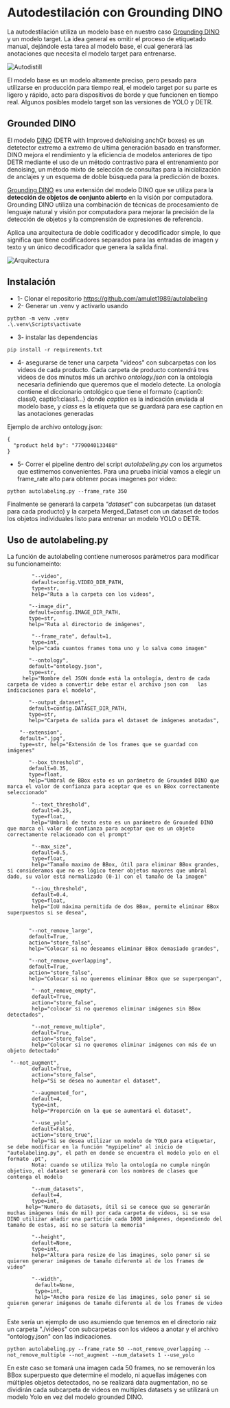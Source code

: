 # Autodestilación con Grounding DINO
La autodestilación utiliza un modelo base en nuestro caso [Grounding DINO](https://arxiv.org/pdf/2303.05499.pdf) y un modelo target. La idea general es omitir el proceso de etiquetado manual, dejándole esta tarea al modelo base, el cual generará las anotaciones que necesita el modelo target para entrenarse. 

![Autodistill](https://i.imgur.com/qqmdE2B.jpg)

El modelo base es un modelo altamente preciso, pero pesado para utilizarse en producción para tiempo real, el modelo target por su parte es ligero y rápido, acto para dispositivos de borde y que funcionen en tiempo real. Algunos posibles modelo target son las versiones de YOLO y DETR. 

## Grounded DINO
El modelo [DINO](https://arxiv.org/pdf/2203.03605.pdf) (DETR with Improved deNoising anchOr boxes) es un detetector extremo a extremo de ultima generación basado en transformer. DINO mejora el rendimiento y la eficiencia de modelos anteriores de tipo DETR mediante el uso de un método contrastivo para el entrenamiento por denoising, un método mixto de selección de consultas para la inicialización de anclajes y un esquema de doble búsqueda para la predicción de boxes.

[Grounding DINO](https://arxiv.org/pdf/2303.05499.pdf) es una extensión del modelo DINO que se utiliza para la **detección de objetos de conjunto abierto** en la visión por computadora. Grounding DINO utiliza una combinación de técnicas de procesamiento de lenguaje natural y visión por computadora para mejorar la precisión de la detección de objetos y la comprensión de expresiones de referencia.

Aplica una arquitectura de doble codificador y decodificador simple, lo que significa que tiene codificadores separados para las entradas de imagen y texto y un único decodificador que genera la salida final.

![Arquitectura](https://i.imgur.com/REICgNm.png)

## Instalación
- 1- Clonar el repositorio https://github.com/amulet1989/autolabeling
- 2- Generar un .venv y activarlo usando

```
python -m venv .venv
.\.venv\Scripts\activate
```
- 3- instalar las dependencias
```
pip install -r requirements.txt
```
- 4- asegurarse de tener una carpeta "videos" con subcarpetas con los videos de cada producto. Cada carpeta de producto contendrá tres videos de dos minutos más un archivo *ontology.json* con la ontología necesaria definiendo que queremos que el modelo detecte. La onología contiene el diccionario ontológico que tiene el formato {caption0: class0, captio1:class1...} donde *caption* es la indicación enviada al modelo base, y *class* es la etiqueta que se guardará para ese caption en las anotaciones generadas

Ejemplo de archivo ontology.json:
```
{
  "product held by": "7790040133488"
}
```
- 5- Correr el pipeline dentro del script *autolabeling.py* con los argumetos que estimemos convenientes. Para una prueba inicial vamos a elegir un frame_rate alto para obtener pocas imagenes por video:

```
python autolabeling.py --frame_rate 350

```
Finalmente se generará la carpeta *"dataset"* con subcarpetas (un dataset para cada producto) y la carpeta Merged_Dataset con un dataset de todos los objetos individuales listo para entrenar un modelo YOLO o DETR. 

## Uso de autolabeling.py
La función de autolabeling contiene numerosos parámetros para modificar su funcionameinto:
```
        "--video",
        default=config.VIDEO_DIR_PATH,
        type=str,
        help="Ruta a la carpeta con los videos",
 ``` 
 ```  
        "--image_dir",
        default=config.IMAGE_DIR_PATH,
        type=str,
        help="Ruta al directorio de imágenes",
```
```
        "--frame_rate", default=1, 
        type=int, 
       help="cada cuantos frames toma uno y lo salva como imagen"
 ```
 ```  
        "--ontology",
        default="ontology.json",
        type=str,
      help="Nombre del JSON donde está la ontología, dentro de cada carpeta de video a convertir debe estar el archivo json con   las indicaciones para el modelo",
```
 ```   
        "--output_dataset",
        default=config.DATASET_DIR_PATH,
        type=str,
        help="Carpeta de salida para el dataset de imágenes anotadas",
```
```
    "--extension", 
    default=".jpg", 
    type=str, help="Extensión de los frames que se guardad con imágenes"
 ```
 ```   
        "--box_threshold", 
        default=0.35, 
        type=float, 
        help="Umbral de BBox esto es un parámetro de Grounded DINO que marca el valor de confianza para aceptar que es un BBox correctamente seleccionado"
```
```
        "--text_threshold", 
        default=0.25, 
        type=float, 
        help="Umbral de texto esto es un parámetro de Grounded DINO que marca el valor de confianza para aceptar que es un objeto correctamente relacionado con el prompt"
``` 
```       
        "--max_size", 
        default=0.5, 
        type=float, 
        help="Tamaño maximo de BBox, útil para eliminar BBox grandes, si consideramos que no es lógico tener objetos mayores que umbral dado, su valor está normalizado (0-1) con el tamaño de la imagen"
```  
```  
        "--iou_threshold",
        default=0.4,
        type=float,
        help="IoU máxima permitida de dos BBox, permite eliminar BBox superpuestos si se desea",
 ```
 ```   
    
        "--not_remove_large",
        default=True,
        action="store_false",
        help="Colocar si no deseamos eliminar BBox demasiado grandes",
 ```
 ```   
        "--not_remove_overlapping",
        default=True,
        action="store_false",
        help="Colocar si no queremos eliminar BBox que se superpongan",
```
```
        "--not_remove_empty",
        default=True,
        action="store_false",
        help="colocar si no queremos eliminar imágenes sin BBox detectados",
```
```
        "--not_remove_multiple",
        default=True,
        action="store_false",
        help="Colocar si no queremos eliminar imágenes con más de un objeto detectado" 
```
```     
 "--not_augment",
        default=True,
        action="store_false",
        help="Si se desea no aumentar el dataset",
```
```
        "--augmented_for",
        default=4,
        type=int,
        help="Proporción en la que se aumentará el dataset",
```
```
        "--use_yolo",
        default=False,
        action="store_true",
        help="Si se desea utilizar un modelo de YOLO para etiquetar, se debe modificar en la función "mypipeline" al inicio de "autolabeling.py", el path en donde se encuentra el modelo yolo en el formato .pt",
        Nota: cuando se utiliza Yolo la ontología no cumple ningún objetivo, el dataset se generará con los nombres de clases que contenga el modelo 
```
```
        "--num_datasets", 
        default=4, 
        type=int, 
      help="Numero de datasets, útil si se conoce que se generarán muchas imágenes (más de mil) por cada carpeta de videos, si se usa     DINO utilizar añadir una partición cada 1000 imágenes, dependiendo del tamaño de estas, así no se satura la memoria"
```
```
        "--height", 
        default=None, 
        type=int, 
        help="Altura para resize de las imagines, solo poner si se quieren generar imágenes de tamaño diferente al de los frames de video"

        "--width",
         default=None, 
         type=int, 
         help="Ancho para resize de las imagines, solo poner si se quieren generar imágenes de tamaño diferente al de los frames de video "
```

Este sería un ejemplo de uso asumiendo que tenemos en el directorio raiz un carpeta "./videos" con subcarpetas con los videos a anotar y el archivo "ontology.json" con las indicaciones. 
```
python autolabeling.py --frame_rate 50 --not_remove_overlapping --not_remove_multiple --not_augment --num_datasets 1 --use_yolo

```
En este caso se tomará una imagen cada 50 frames, no se removerán los BBox superpuesto que determine el modelo, ni aquellas imágenes con múltiples objetos detectados, no se realizará data augmentation, no se dividirán cada subcarpeta de videos en multiples datasets y se utilizará un modelo Yolo en vez del modelo grounded DINO. 